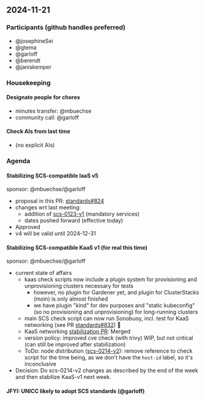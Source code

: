 ## 2024-11-21

### Participants (github handles preferred)

- @josephineSei
- @gtema
- @garloff
- @berendt
- @janiskemper

### Housekeeping

#### Designate people for chores

- minutes transfer: @mbuechse
- community call: @garloff

#### Check AIs from last time

- (no explicit AIs)

### Agenda

#### Stabilizing SCS-compatible IaaS v5

sponsor: @mbuechse/@garloff

- proposal in this PR: [standards#824](https://github.com/SovereignCloudStack/standards/pull/824)
- changes wrt last meeting:
  - addition of [scs-0123-v1](https://docs.scs.community/standards/scs-0123-v1-mandatory-and-supported-IaaS-services) (mandatory services)
  - dates pushed forward (effective today)
- Approved
- v4 will be valid until 2024-12-31

#### Stabilizing SCS-compatible KaaS v1 (for real this time)

sponsor: @mbuechse/@garloff

- current state of affairs
  - kaas check scripts now include a plugin system for provisioning and unprovisioning clusters necessary for tests
    - however, no plugin for Gardener yet, and plugin for ClusterStacks (moin) is only almost finished
    - we have plugin "kind" for dev purposes and "static kubeconfig" (so no provisioning and unprovisioning) for long-running clusters
  - main SCS check script can now run Sonobuoy, incl. test for KaaS networking (see PR [standards#832](https://github.com/SovereignCloudStack/standards/pull/832)) :rocket:
  - KaaS networking [stabilization PR](https://github.com/SovereignCloudStack/standards/pull/833): Merged
  - version policy: improved cve check (with trivy) WIP, but not critical (can still be improved after stabilization)
  - ToDo: node distribution ([scs-0214-v2](https://docs.scs.community/standards/scs-0214-v2-k8s-node-distribution)): remove reference to check script for the time being, as we don't have the `host-id` label, so it's inconclusive
- Decision: Do scs-0214-v2 changes as described by the end of the week and then stabilize KaaS-v1 next week.

#### JFYI: UNICC likely to adopt SCS standards (@garloff)
